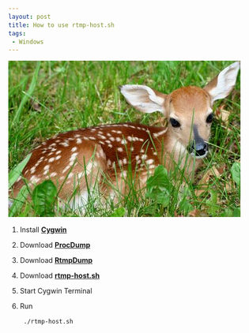 ```yaml
---
layout: post
title: How to use rtmp-host.sh
tags:
 - Windows
---
```


![width1](/img/2012/doe.jpg)

1. Install [**Cygwin**](http://cygwin.com)

2. Download [**ProcDump**](http://technet.microsoft.com/en-us/sysinternals/dd996900)

3. Download [**RtmpDump**](http://github.com/svnpenn/rtmpdump/downloads)

4. Download [**rtmp-host.sh**](http://github.com/svnpenn/dotfiles/blob/master/bin/rtmp-host.sh)

5. Start Cygwin Terminal

6. Run

		./rtmp-host.sh
